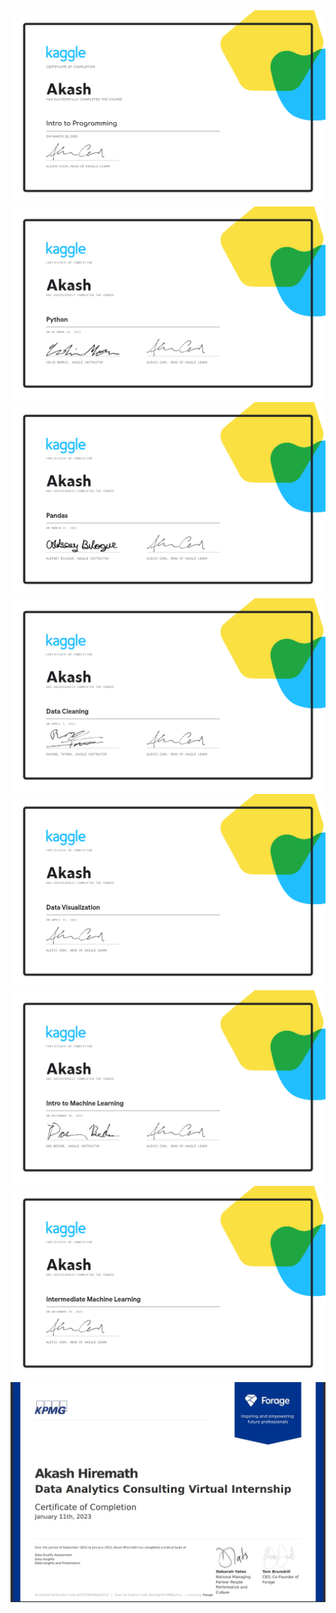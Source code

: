 <div><img src='https://github.com/AkashHiremath856/AkashHiremath856/blob/main/Certificates/archives/Akash%20-%20Intro%20to%20Programming.png'></div>
<div><img src='https://github.com/AkashHiremath856/AkashHiremath856/blob/main/Certificates/archives/Akash%20-%20Python.png'></div>
<div><img src='https://github.com/AkashHiremath856/AkashHiremath856/blob/main/Certificates/archives/Akash%20-%20Pandas.png'></div>
<div><img src='https://github.com/AkashHiremath856/AkashHiremath856/blob/main/Certificates/archives/Akash%20-%20Data%20Cleaning.png'></div>
<div><img src='https://github.com/AkashHiremath856/AkashHiremath856/blob/main/Certificates/archives/Akash%20-%20Data%20Visualization.png'></div>
<div><img src='https://github.com/AkashHiremath856/AkashHiremath856/blob/main/Certificates/archives/Akash%20-%20Intro%20to%20Machine%20Learning.png'></div>
<div><img src='https://github.com/AkashHiremath856/AkashHiremath856/blob/main/Certificates/archives/Akash%20-%20Intermediate%20Machine%20Learning.png'></div>
<div><img src='https://github.com/AkashHiremath856/AkashHiremath856/blob/main/Certificates/archives/KPMG%20Internship.jpg'></div>
